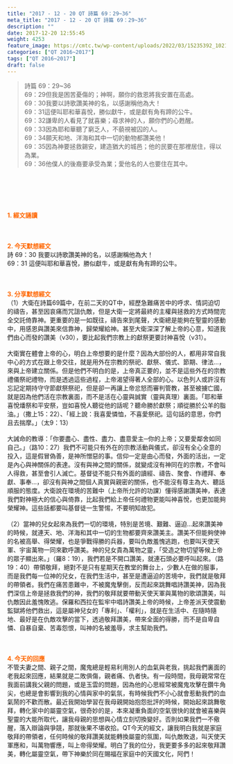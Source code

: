 ```yaml
---
title: "2017 - 12 - 20 QT 詩篇 69：29~36"
meta_title: "2017 - 12 - 20 QT 詩篇 69：29~36"
description: ""
date: 2017-12-20 12:55:45
weight: 4253
feature_image: https://cmtc.tw/wp-content/uploads/2022/03/15235392_10211799862337740_180693556567566654_o-1.webp
categories: ["QT 2016~2017"]
tags: ["QT 2016~2017"]
draft: false
---
```


<blockquote>詩篇 69：29~36<br />
69：29但我是困苦憂傷的；神啊，願你的救恩將我安置在高處。<br />
69：30我要以詩歌讚美神的名，以感謝稱他為大！<br />
69：31這便叫耶和華喜悅，勝似獻牛，或是獻有角有蹄的公牛。<br />
69：32謙卑的人看見了就喜樂；尋求神的人，願你們的心甦醒。<br />
69：33因為耶和華聽了窮乏人，不藐視被囚的人。<br />
69：34願天和地、洋海和其中一切的動物都讚美他！<br />
69：35因為神要拯救錫安，建造猶大的城邑；他的民要在那裡居住，得以為業。<br />
69：36他僕人的後裔要承受為業；愛他名的人也要住在其中。</blockquote><br />
&nbsp;<br />
<br />
&nbsp;<br />
<br />
<span style="color: #ff6600;"><strong>1. </strong><strong>經文誦讀</strong></span><br />
<br />
<span style="color: #ff6600;"><strong> </strong></span><br />
<br />
<span style="color: #ff6600;"><strong>2. 今天默想</strong><strong>經文<br />
</strong></span>詩 69：30 我要以詩歌讚美神的名，以感謝稱他為大！<br />
69：31 這便叫耶和華喜悅，勝似獻牛，或是獻有角有蹄的公牛。<br />
<br />
&nbsp;<br />
<br />
<span style="color: #ff6600;"><strong>3. 分享默想經文<br />
</strong></span>（1）大衛在詩篇69篇中，在前二天的QT中，經歷急難痛苦中的呼求、情詞迫切的禱告，甚至因哀痛而咒詛仇敵，但是大衛一定將最終的主權與拯救的方式時間完全交託倚靠神。更重要的是一如既往，禱告來到尾聲，大衛總是能夠在聖靈的感動中，用感恩與讚美來信靠神，歸榮耀給神。甚至大衛深深了解上帝的心意，知道我們由心而發的讚美（v30），要比起我們宗教上的獻祭更要討神喜悅（v31）。<br />
<br />
大衛實在體會上帝的心，明白上帝想要的是什麼？因為大部份的人，都用非常自我中心的方式在跟上帝交往，就是用外在宗教的祭祀、獻祭、儀式、節期、律法…，來與上帝建立關係。但是他們不明白的是，上帝真正要的，並不是這些外在的宗教禮儀祭祀禮物，而是透過這些過程，上帝渴望得著人全部的心。以色列人或許沒有忘記定期持守守節獻祭祭祀，但是卻一再讓上帝忿怒而審判管教，甚至被擄亡國，就是因為他們活在宗教裏面，而不是活在心靈與誠實（靈與真理）裏面。「耶和華喜悅燔祭和平安祭，豈如喜悅人聽從他的話呢？聽命勝於獻祭；順從勝於公羊的脂油。」（撒上15：22）、「經上說：我喜愛憐恤，不喜愛祭祀。這句話的意思，你們且去揣摩。」（太9：13）<br />
<br />
大誡命的教導：「你要盡心、盡性、盡力、盡意愛主─你的上帝；又要愛鄰舍如同自己。」（路10：27）我們不可能只有外在的宗教活動與儀式，卻沒有全心全意的投入，這是假冒偽善，是神所憎惡的事。信仰一定是由心而發，外面的活出，一定是內心與神關係的表達。沒有與神之間的關係，就變成沒有神同在的宗教，不會叫人得救，甚至會引人滅亡。基督徒不能只有外面的讀經、禱告、聚會、作禮拜、奉獻、事奉…，卻沒有與神之間個人真實與親密的關係，也不能沒有尊主為大、聽話順服的態度。大衛說在環境的苦難中（上帝所允許的功課）懂得感謝讚美神，表達我們對神極大的信心與倚靠，比起我們給上帝任何禮物更能叫神喜悅，也更加能夠榮耀神。這些話都要叫基督徒一生警惕，不要明知故犯。<br />
<br />
（2）當神的兒女起來為我們一切的環境，特別是苦境、艱難、逼迫…起來讚美神的時候，就連天、地、洋海和其中一切的生物都要齊來讚美主。讚美不但能夠使神的名被高舉、得榮耀，也是爭戰得勝的兵器，要叫仇敵羞愧逃跑，也要叫天使天軍、宇宙萬物一同來歡呼讚美。神的兒女貴為萬物之靈，「受造之物切望等候上帝的眾子顯出來。」（羅8：19），我們若是不開口讚美，就連石頭必要呼叫起來。（路19：40）帶領敬拜，絕對不是只有星期天在教堂的舞台上，少數人在做的服事，而是我們每一位神的兒女，在我們生活中，甚至是遭逼迫的苦境中，我們就是敬拜的帶領者。我們在痛苦患難中，不被魔鬼擊倒，反而起來跳舞唱詩讚美神，因為我們深信上帝是拯救我們的神，我們的敬拜就要帶動天使天軍與萬物的歌頌讚美，叫仇敵因此羞愧敗逃。保羅和西拉在監牢中唱詩讚美上帝的時候，上帝差派天使震動監獄將他們救出，這是屬神兒女的「專利」、「權利」，就是在生活中、在隨時隨地、最好是在仇敵攻擊的當下，透過敬拜讚美，帶來全面的得勝，而不是自卑自憐、自暴自棄、苦毒怨恨，叫神的名被羞辱，求主幫助我們。<br />
<br />
&nbsp;<br />
<br />
<span style="color: #ff6600;"><strong>4. 今天的回應<br />
</strong></span>不管夫妻之間、親子之間，魔鬼總是輕易利用別人的血氣與老我，挑起我們裏面的老我起來回應，結果就是二敗俱傷，親者痛、仇者快。有一段時間，我母親常常在我面前講我父親的問題，或是玉雲的問題，因為他的心思經常被魔鬼攻擊在鑽牛角尖，也總是會影響到我的心情與家中的氣氛，有時候我們不小心就會惹動我們的血氣鬧的不歡而散。最近我開始學習在我母親開始抱怨批評的時候，開始起來跳舞敬拜，轉化家中的屬靈空氣，很奇妙的是，本來凝重負面的空氣很快的就會被喜樂與聖靈的大能所取代，讓我母親的思想與心情立刻切換變好。否則如果我們一不儆醒，落入辯論與爭競，那就後果不堪收拾。QT今天的經文，讓我明白我就是家庭敬拜的帶領者，任何時候的敬拜讚美就能轉換屬靈的氛圍，叫仇敵敗退，叫天使天軍應和，叫萬物響應，叫上帝得榮耀。明白了我的位分，我更要多多的起來敬拜讚美，轉化屬靈空氣，帶下神樂於同在賜福在家庭中的天國文化，阿們！<br />
<br />
&nbsp;
        